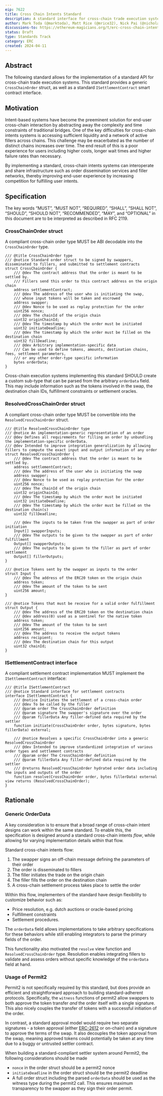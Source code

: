 ```yaml
---
eip: 7622
title: Cross Chain Intents Standard
description: A standard interface for cross-chain trade execution systems.
author: Mark Toda (@marktoda), Matt Rice (@mrice32), Nick Pai (@nicholaspai)
discussions-to: https://ethereum-magicians.org/t/erc-cross-chain-intents-standard/19619
status: Draft
type: Standards Track
category: ERC
created: 2024-04-11
---
```


## Abstract

The following standard allows for the implementation of a standard API for cross-chain trade execution systems. This standard provides a generic `CrossChainOrder` struct, as well as a standard `ISettlementContract` smart contract interface.

## Motivation

Intent-based systems have become the preeminent solution for end-user cross-chain interaction by abstracting away the complexity and time constraints of traditional bridges. One of the key difficulties for cross-chain intents systems is accessing sufficient liquidity and a network of active fillers across chains. This challenge may be exacerbated as the number of distinct chains increases over time. The end result of this is a poor experience for users including higher costs, longer wait times and higher failure rates than necessary.

By implementing a standard, cross-chain intents systems can interoperate and share infrastructure such as order dissemination services and filler networks, thereby improving end-user experience by increasing competition for fulfilling user intents.

## Specification

The key words “MUST”, “MUST NOT”, “REQUIRED”, “SHALL”, “SHALL NOT”, “SHOULD”, “SHOULD NOT”, “RECOMMENDED”, “MAY”, and “OPTIONAL” in this document are to be interpreted as described in RFC 2119.

### CrossChainOrder struct

A compliant cross-chain order type MUST be ABI decodable into the `CrossChainOrder` type.

```solidity
/// @title CrossChainOrder type
/// @notice Standard order struct to be signed by swappers, disseminated to fillers, and submitted to settlement contracts
struct CrossChainOrder {
	/// @dev The contract address that the order is meant to be settled by.
	/// Fillers send this order to this contract address on the origin chain
	address settlementContract;
	/// @dev The address of the user who is initiating the swap,
	/// whose input tokens will be taken and escrowed
	address swapper;
	/// @dev Nonce to be used as replay protection for the order
	uint256 nonce;
	/// @dev The chainId of the origin chain
	uint32 originChainId;
	/// @dev The timestamp by which the order must be initiated
	uint32 initiateDeadline;
	/// @dev The timestamp by which the order must be filled on the destination chain
	uint32 fillDeadline;
	/// @dev Arbitrary implementation-specific data
	/// Can be used to define tokens, amounts, destination chains, fees, settlement parameters,
	/// or any other order-type specific information
	bytes orderData;
}
```

Cross-chain execution systems implementing this standard SHOULD create a custom sub-type that can be parsed from the arbitrary `orderData` field. This may include information such as the tokens involved in the swap, the destination chain IDs, fulfillment constraints or settlement oracles.

### ResolvedCrossChainOrder struct

A compliant cross-chain order type MUST be convertible into the `ResolvedCrossChainOrder` struct.

```solidity
/// @title ResolvedCrossChainOrder type
/// @notice An implementation-generic representation of an order
/// @dev Defines all requirements for filling an order by unbundling the implementation-specific orderData.
/// @dev Intended to improve integration generalization by allowing fillers to compute the exact input and output information of any order
struct ResolvedCrossChainOrder {
	/// @dev The contract address that the order is meant to be settled by.
	address settlementContract;
	/// @dev The address of the user who is initiating the swap
	address swapper;
	/// @dev Nonce to be used as replay protection for the order
	uint256 nonce;
	/// @dev The chainId of the origin chain
	uint32 originChainId;
	/// @dev The timestamp by which the order must be initiated
	uint32 initiateDeadline;
	/// @dev The timestamp by which the order must be filled on the destination chain(s)
	uint32 fillDeadline;

	/// @dev The inputs to be taken from the swapper as part of order initiation
	Input[] swapperInputs;
	/// @dev The outputs to be given to the swapper as part of order fulfillment
	Output[] swapperOutputs;
	/// @dev The outputs to be given to the filler as part of order settlement
	Output[] fillerOutputs;
}

/// @notice Tokens sent by the swapper as inputs to the order
struct Input {
	/// @dev The address of the ERC20 token on the origin chain
	address token;
	/// @dev The amount of the token to be sent
	uint256 amount;
}

/// @notice Tokens that must be receive for a valid order fulfillment
struct Output {
	/// @dev The address of the ERC20 token on the destination chain
	/// @dev address(0) used as a sentinel for the native token
	address token;
	/// @dev The amount of the token to be sent
	uint256 amount;
	/// @dev The address to receive the output tokens
	address recipient;
	/// @dev The destination chain for this output
	uint32 chainId;
}

```

### ISettlementContract interface

A compliant settlement contract implementation MUST implement the `ISettlementContract` interface:

```solidity
/// @title ISettlementContract
/// @notice Standard interface for settlement contracts
interface ISettlementContract {
	/// @notice Initiates the settlement of a cross-chain order
	/// @dev To be called by the filler
	/// @param order The CrossChainOrder definition
	/// @param signature The swapper's signature over the order
	/// @param fillerData Any filler-defined data required by the settler
	function initiate(CrossChainOrder order, bytes signature, bytes fillerData) external;

	/// @notice Resolves a specific CrossChainOrder into a generic ResolvedCrossChainOrder
	/// @dev Intended to improve standardized integration of various order types and settlement contracts
	/// @param order The CrossChainOrder definition
	/// @param fillerData Any filler-defined data required by the settler
	/// @returns ResolvedCrossChainOrder hydrated order data including the inputs and outputs of the order
	function resolve(CrossChainOrder order, bytes fillerData) external view returns (ResolvedCrossChainOrder);
}
```

## Rationale

### Generic OrderData

A key consideration is to ensure that a broad range of cross-chain intent designs can work within the same standard. To enable this, the specification is designed around a standard cross-chain intents *flow*, while allowing for varying implementation details within that flow.

Standard cross-chain intents flow:

1. The swapper signs an off-chain message defining the parameters of their order
2. The order is disseminated to fillers
3. The filler initiates the trade on the origin chain
4. The filler fills the order on the destination chain
5. A cross-chain settlement process takes place to settle the order

Within this flow, implementers of the standard have design flexibility to customize behavior such as:

- Price resolution, e.g. dutch auctions or oracle-based pricing
- Fulfillment constraints
- Settlement procedures.

The `orderData` field allows implementations to take arbitrary specifications for these behaviors while still enabling integrators to parse the primary fields of the order.

This functionality also motivated the `resolve` view function and `ResolvedCrossChainOrder` type. Resolution enables integrating fillers to validate and assess orders without specific knowledge of the `orderData` field at hand.

### Usage of Permit2

Permit2 is not specifically required by this standard, but does provide an efficient and straightforward approach to building standard-adherent protocols. Specifically, the `witness` functions of permit2 allow swappers to both approve the token transfer *and* the order itself with a single signature. This also nicely couples the transfer of tokens with a successful initiation of the order.

In contrast, a standard approval model would require two separate signatures - a token approval (either [ERC-2612](https://eips.ethereum.org/EIPS/eip-2612) or on-chain) and a signature to approve the terms of the swap. It also decouples the token approval from the swap, meaning approved tokens could potentially be taken at any time due to a buggy or untrusted settler contract.

When building a standard-compliant settler system around Permit2, the following considerations should be made

- `nonce` in the order struct should be a permit2 nonce
- `initiateDeadline` in the order struct should be the permit2 deadline
- A full order struct including the parsed `orderData` should be used as the witness type during the permit2 call. This ensures maximum transparency to the swapper as they sign their order permit.
